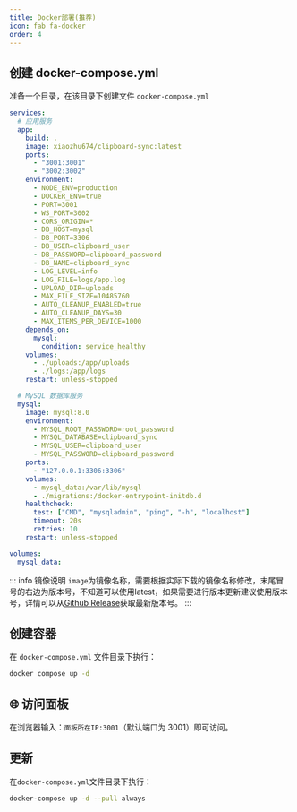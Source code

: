 ```yaml
---
title: Docker部署(推荐)
icon: fab fa-docker
order: 4
---
```


<AutoCatalog />

## 创建 docker-compose.yml
准备一个目录，在该目录下创建文件 `docker-compose.yml`

```yml
services:
  # 应用服务
  app:
    build: .
    image: xiaozhu674/clipboard-sync:latest
    ports:
      - "3001:3001"
      - "3002:3002"
    environment:
      - NODE_ENV=production
      - DOCKER_ENV=true
      - PORT=3001
      - WS_PORT=3002
      - CORS_ORIGIN=*
      - DB_HOST=mysql
      - DB_PORT=3306
      - DB_USER=clipboard_user
      - DB_PASSWORD=clipboard_password
      - DB_NAME=clipboard_sync
      - LOG_LEVEL=info
      - LOG_FILE=logs/app.log
      - UPLOAD_DIR=uploads
      - MAX_FILE_SIZE=10485760
      - AUTO_CLEANUP_ENABLED=true
      - AUTO_CLEANUP_DAYS=30
      - MAX_ITEMS_PER_DEVICE=1000
    depends_on:
      mysql:
        condition: service_healthy
    volumes:
      - ./uploads:/app/uploads
      - ./logs:/app/logs
    restart: unless-stopped

  # MySQL 数据库服务
  mysql:
    image: mysql:8.0
    environment:
      - MYSQL_ROOT_PASSWORD=root_password
      - MYSQL_DATABASE=clipboard_sync
      - MYSQL_USER=clipboard_user
      - MYSQL_PASSWORD=clipboard_password
    ports:
      - "127.0.0.1:3306:3306"
    volumes:
      - mysql_data:/var/lib/mysql
      - ./migrations:/docker-entrypoint-initdb.d
    healthcheck:
      test: ["CMD", "mysqladmin", "ping", "-h", "localhost"]
      timeout: 20s
      retries: 10
    restart: unless-stopped

volumes:
  mysql_data:
```

::: info 镜像说明
`image`为镜像名称，需要根据实际下载的镜像名称修改，末尾冒号的右边为版本号，不知道可以使用latest，如果需要进行版本更新建议使用版本号，详情可以从[Github Release](https://github.com/SClipBoard/ClipBoard/releases)获取最新版本号。
:::

## 创建容器
在 `docker-compose.yml` 文件目录下执行：

```bash
docker compose up -d
```

## 🌐 访问面板

在浏览器输入：`面板所在IP:3001`（默认端口为 3001）即可访问。

## 更新
在`docker-compose.yml`文件目录下执行：

```bash
docker-compose up -d --pull always
```